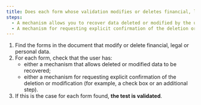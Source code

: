 ```yaml
---
title: Does each form whose validation modifies or deletes financial, legal or personal data meet one of these conditions?
steps:
  - A mechanism allows you to recover data deleted or modified by the user.
  - A mechanism for requesting explicit confirmation of the deletion or modification, via a [form field](#form-entry-field) or an additional step, is proposed.
---
```


1. Find the forms in the document that modify or delete financial, legal or personal data.
2. For each form, check that the user has:
   - either a mechanism that allows deleted or modified data to be recovered;
   - either a mechanism for requesting explicit confirmation of the deletion or modification (for example, a check box or an additional step).
3. If this is the case for each form found, **the test is validated**.

